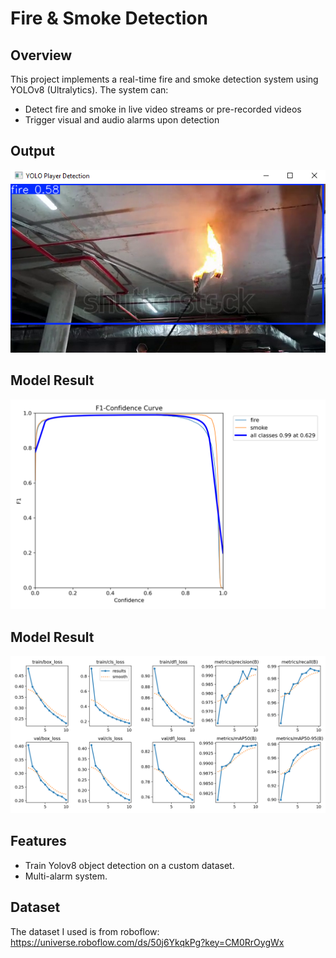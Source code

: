 # Fire & Smoke Detection

## Overview
This project implements a real-time fire and smoke detection system using YOLOv8 (Ultralytics). 
The system can:
- Detect fire and smoke in live video streams or pre-recorded videos
- Trigger visual and audio alarms upon detection

## Output
![Output](output/cap2.PNG)

## Model Result
![Model Result](output/F1_curve.png)

## Model Result
![Model Result](output/results.png)

## Features
- Train Yolov8 object detection on a custom dataset.
- Multi-alarm system.

## Dataset
The dataset I used is from roboflow:
https://universe.roboflow.com/ds/50j6YkqkPg?key=CM0RrOygWx
